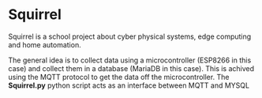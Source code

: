 <h1>Squirrel</h1>

<p>
  Squirrel is a school project about cyber physical systems, edge computing and home automation.
  
  The general idea is to collect data using a microcontroller (ESP8266 in this case) and collect them in a database (MariaDB in this case).
  This is achived using the MQTT protocol to get the data off the microcontroller. The <b>Squirrel.py</b> python script acts as an interface between MQTT and MYSQL
</p>
